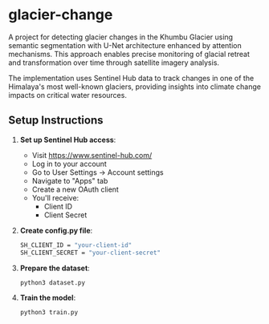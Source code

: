 # glacier-change
A project for detecting glacier changes in the Khumbu Glacier using semantic segmentation with U-Net architecture enhanced by attention mechanisms. This approach enables precise monitoring of glacial retreat and transformation over time through satellite imagery analysis.

The implementation uses Sentinel Hub data to track changes in one of the Himalaya's most well-known glaciers, providing insights into climate change impacts on critical water resources.
## Setup Instructions

1. **Set up Sentinel Hub access**:
    - Visit https://www.sentinel-hub.com/
    - Log in to your account
    - Go to User Settings → Account settings
    - Navigate to "Apps" tab
    - Create a new OAuth client
    - You'll receive:
      - Client ID
      - Client Secret
2.  **Create config.py file**:
    ```bash
    SH_CLIENT_ID = "your-client-id"
    SH_CLIENT_SECRET = "your-client-secret"
    ```

3. **Prepare the dataset**:
    ```
    python3 dataset.py
    ```

4. **Train the model**:
    ```
    python3 train.py
    ```